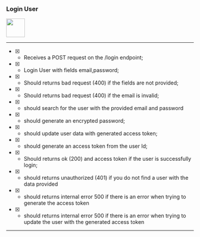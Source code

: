 ### Login User 
<img width="50" src="https://cdn4.iconfinder.com/data/icons/user-experience-1/60/ux-outline-029-secure-log-in-256.png">

---

 - [x] - Receives a POST request on the /login endpoint;
 - [x] - Login User with fields email,password;
 - [x] - Should returns bad request (400) if the fields are not provided;
 - [x] - Should returns bad request (400) if the email is invalid;
 - [x] - should search for the user with the provided email and password
 - [x] - should generate an encrypted password;
 - [x] - should update user data with generated access token;
 - [x] - should generate an access token from the user Id;
 - [x] - Should returns ok (200) and access token if the user is successfully login;
 - [x] - should returns unauthorized (401) if you do not find a user with the data provided
 - [x] - should returns internal error 500 if there is an error when trying to generate the access token
 - [x] - should returns internal error 500 if there is an error when trying to update the user with the generated access token
 
 ---
